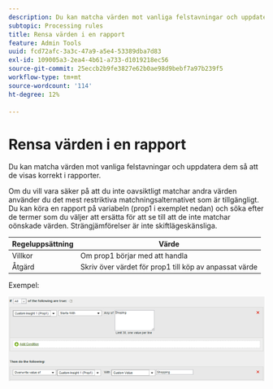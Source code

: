 ```yaml
---
description: Du kan matcha värden mot vanliga felstavningar och uppdatera dem så att de visas korrekt i rapporter.
subtopic: Processing rules
title: Rensa värden i en rapport
feature: Admin Tools
uuid: fcd72afc-3a3c-47a9-a5e4-53389dba7d83
exl-id: 109005a3-2ea4-4b61-a733-d1019218ec56
source-git-commit: 25eccb2b9fe3827e62b0ae98d9bebf7a97b239f5
workflow-type: tm+mt
source-wordcount: '114'
ht-degree: 12%

---
```


# Rensa värden i en rapport

Du kan matcha värden mot vanliga felstavningar och uppdatera dem så att de visas korrekt i rapporter.

Om du vill vara säker på att du inte oavsiktligt matchar andra värden använder du det mest restriktiva matchningsalternativet som är tillgängligt. Du kan köra en rapport på variabeln (prop1 i exemplet nedan) och söka efter de termer som du väljer att ersätta för att se till att de inte matchar oönskade värden. Strängjämförelser är inte skiftlägeskänsliga.

| Regeluppsättning | Värde |
|---|---|
| Villkor | Om prop1 börjar med att handla |
| Åtgärd | Skriv över värdet för prop1 till köp av anpassat värde |

Exempel:

![](assets/clean-up-values-in-report.png)
